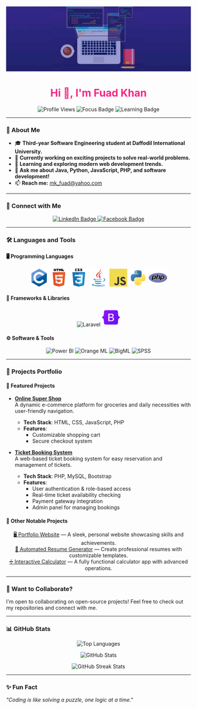 ![Programming Header](https://github.com/Fuad-Khan/Fuad-Khan/blob/main/programming-header.webp)

<h1 align="center" style="color: #f72585;">Hi 👋, I'm Fuad Khan</h1>

<p align="center"> 
  <img src="https://komarev.com/ghpvc/?username=fuad-khan&label=Profile%20Views&color=0e75b6&style=flat-square" alt="Profile Views" /> 
  <img src="https://img.shields.io/badge/Focus-Software%20Development-%23f72585?style=flat-square" alt="Focus Badge" />
  <img src="https://img.shields.io/badge/Learning-Web%20Trends%20%26%20Backend-%2385c1e9?style=flat-square" alt="Learning Badge" />
</p>

---

### 🌟 About Me  
- 🎓 **Third-year Software Engineering student at Daffodil International University.**  
- 🔭 **Currently working on exciting projects to solve real-world problems.**  
- 🌱 **Learning and exploring modern web development trends.**  
- 💬 **Ask me about Java, Python, JavaScript, PHP, and software development!**  
- 📫 **Reach me:** [mk_fuad@yahoo.com](mailto:mk_fuad@yahoo.com)  

---

### 🔗 Connect with Me  
<p align="center">
  <a href="https://linkedin.com/in/fuad-khan-a2a821257" target="blank">
    <img src="https://img.shields.io/badge/LinkedIn-Connect-blue?style=for-the-badge&logo=linkedin" alt="LinkedIn Badge" />
  </a>
  <a href="https://fb.com/mk.fuad.184" target="blank">
    <img src="https://img.shields.io/badge/Facebook-Profile-%230e76a8?style=for-the-badge&logo=facebook" alt="Facebook Badge" />
  </a>
</p>

---

### 🛠️ Languages and Tools  
#### 🖥️ Programming Languages  
<p align="center">
  <img src="https://raw.githubusercontent.com/devicons/devicon/master/icons/c/c-original.svg" alt="C" width="50" height="50"/>
  <img src="https://raw.githubusercontent.com/devicons/devicon/master/icons/html5/html5-original-wordmark.svg" alt="HTML5" width="50" height="50"/>
  <img src="https://raw.githubusercontent.com/devicons/devicon/master/icons/css3/css3-original-wordmark.svg" alt="CSS3" width="50" height="50"/>
  <img src="https://raw.githubusercontent.com/devicons/devicon/master/icons/java/java-original.svg" alt="Java" width="50" height="50"/>
  <img src="https://raw.githubusercontent.com/devicons/devicon/master/icons/javascript/javascript-original.svg" alt="JavaScript" width="50" height="50"/>
  <img src="https://raw.githubusercontent.com/devicons/devicon/master/icons/python/python-original.svg" alt="Python" width="50" height="50"/>
  <img src="https://raw.githubusercontent.com/devicons/devicon/master/icons/php/php-original.svg" alt="PHP" width="50" height="50"/>
</p>

#### 🚀 Frameworks & Libraries  
<p align="center">
  <img src="https://cdn.worldvectorlogo.com/logos/laravel-2.svg" alt="Laravel" width="50" height="50"/> 
  <img src="https://raw.githubusercontent.com/devicons/devicon/master/icons/bootstrap/bootstrap-original.svg" alt="Bootstrap" width="50" height="50"/> 
</p>


#### ⚙️ Software & Tools  
<p align="center">
  <img src="https://www.vectorlogo.zone/logos/microsoft_powerbi/microsoft_powerbi-icon.svg" alt="Power BI" width="50" height="50"/> 
  <img src="https://orangedatamining.com/_next/static/media/logo-orange.faff1861.svg" alt="Orange ML" width="50" height="50"/> 
  <img src="https://static.bigml.com/static/img/bigml.png" alt="BigML" width="50" height="50"/> 
  <img src="https://upload.wikimedia.org/wikipedia/commons/e/ea/SPSS_logo.svg" alt="SPSS" width="50" height="50"/> 
</p>

---


### 🌈 Projects Portfolio  

#### 🚧 Featured Projects  
- **[Online Super Shop](https://github.com/Fuad-Khan/Online-Super-Shop-Website)**  
  A dynamic e-commerce platform for groceries and daily necessities with user-friendly navigation.  
  - **Tech Stack**: HTML, CSS, JavaScript, PHP  
  - **Features**:  
    - Customizable shopping cart  
    - Secure checkout system  

- **[Ticket Booking System](https://github.com/Fuad-Khan/Ticket-Booking-System)**  
  A web-based ticket booking system for easy reservation and management of tickets.  
  - **Tech Stack**: PHP, MySQL, Bootstrap  
  - **Features**:  
    - User authentication & role-based access  
    - Real-time ticket availability checking  
    - Payment gateway integration  
    - Admin panel for managing bookings 
 

#### 📁 Other Notable Projects  
<p align="center">
  <a href="https://github.com/Fuad-Khan/My-Portfolio">🖥️ Portfolio Website</a> — A sleek, personal website showcasing skills and achievements.  
  <br>
  <a href="https://github.com/Fuad-Khan/Automated-Resume-Generator-with-Custom-Templates">📄 Automated Resume Generator</a> — Create professional resumes with customizable templates.
  <br>
  <a href="https://github.com/Fuad-Khan/Canculator">➗ Interactive Calculator</a> — A fully functional calculator app with advanced operations.  
</p>

---

### 🔭 Want to Collaborate?  
I'm open to collaborating on open-source projects! Feel free to check out my repositories and connect with me.  


---

### 📊 GitHub Stats  
<p align="center">
  <img src="https://github-readme-stats.vercel.app/api/top-langs/?username=fuad-khan&layout=compact&theme=radical" alt="Top Languages" />
</p>
<p align="center">
  <img src="https://github-readme-stats.vercel.app/api?username=fuad-khan&show_icons=true&theme=radical" alt="GitHub Stats" />
</p>
<p align="center">
  <img src="https://github-readme-streak-stats.herokuapp.com/?user=fuad-khan&theme=radical" alt="GitHub Streak Stats" />
</p>

---

### ✨ Fun Fact  
_"Coding is like solving a puzzle, one logic at a time."_  
